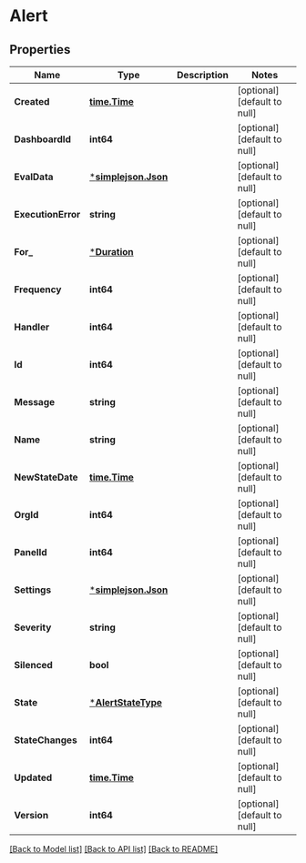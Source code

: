 # Alert

## Properties
Name | Type | Description | Notes
------------ | ------------- | ------------- | -------------
**Created** | [**time.Time**](time.Time.md) |  | [optional] [default to null]
**DashboardId** | **int64** |  | [optional] [default to null]
**EvalData** | [***simplejson.Json**](simplejson.Json.md) |  | [optional] [default to null]
**ExecutionError** | **string** |  | [optional] [default to null]
**For_** | [***Duration**](Duration.md) |  | [optional] [default to null]
**Frequency** | **int64** |  | [optional] [default to null]
**Handler** | **int64** |  | [optional] [default to null]
**Id** | **int64** |  | [optional] [default to null]
**Message** | **string** |  | [optional] [default to null]
**Name** | **string** |  | [optional] [default to null]
**NewStateDate** | [**time.Time**](time.Time.md) |  | [optional] [default to null]
**OrgId** | **int64** |  | [optional] [default to null]
**PanelId** | **int64** |  | [optional] [default to null]
**Settings** | [***simplejson.Json**](simplejson.Json.md) |  | [optional] [default to null]
**Severity** | **string** |  | [optional] [default to null]
**Silenced** | **bool** |  | [optional] [default to null]
**State** | [***AlertStateType**](AlertStateType.md) |  | [optional] [default to null]
**StateChanges** | **int64** |  | [optional] [default to null]
**Updated** | [**time.Time**](time.Time.md) |  | [optional] [default to null]
**Version** | **int64** |  | [optional] [default to null]

[[Back to Model list]](../README.md#documentation-for-models) [[Back to API list]](../README.md#documentation-for-api-endpoints) [[Back to README]](../README.md)



